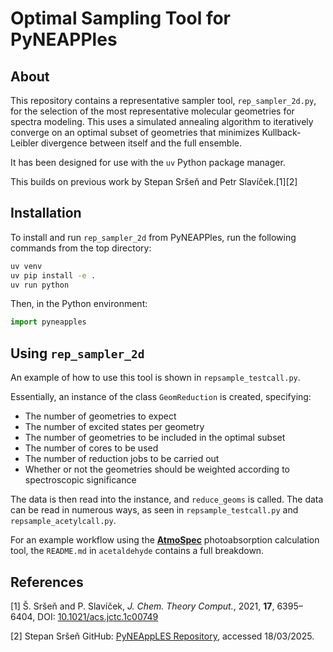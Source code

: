# Optimal Sampling Tool for PyNEAPPles

## About
This repository contains a representative sampler tool, `rep_sampler_2d.py`, for the selection of the most representative molecular geometries for spectra modeling. This uses a simulated annealing algorithm to iteratively converge on an optimal subset of geometries that minimizes Kullback-Leibler divergence between itself and the full ensemble.

It has been designed for use with the `uv` Python package manager.

This builds on previous work by Stepan Sršeň and Petr Slavíček.[1][2]

## Installation
To install and run `rep_sampler_2d` from PyNEAPPles, run the following commands from the top directory:

```sh
uv venv
uv pip install -e .
uv run python
```

Then, in the Python environment:

```python
import pyneapples
```

## Using `rep_sampler_2d`
An example of how to use this tool is shown in `repsample_testcall.py`.

Essentially, an instance of the class `GeomReduction` is created, specifying:
- The number of geometries to expect
- The number of excited states per geometry
- The number of geometries to be included in the optimal subset
- The number of cores to be used
- The number of reduction jobs to be carried out
- Whether or not the geometries should be weighted according to spectroscopic significance

The data is then read into the instance, and `reduce_geoms` is called. The data can be read in numerous ways, as seen in `repsample_testcall.py` and `repsample_acetylcall.py`.

For an example workflow using the [**AtmoSpec**](https://github.com/ispg-group/aiidalab-ispg) photoabsorption calculation tool, the `README.md` in `acetaldehyde` contains a full breakdown.

## References

[1] Š. Sršeň and P. Slavíček, *J. Chem. Theory Comput.*, 2021, **17**, 6395–6404, DOI: [10.1021/acs.jctc.1c00749](https://doi.org/10.1021/acs.jctc.1c00749)

[2] Stepan Sršeň GitHub: [PyNEAppLES Repository](https://github.com/stepan-srsen/PyNEAppLES), accessed 18/03/2025.
